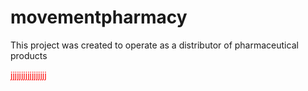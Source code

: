 # movementpharmacy
This project was created to operate as a distributor of pharmaceutical products
<p style="color:red">jjjjjjjjjjjjjjjjj</p>
